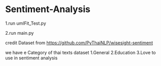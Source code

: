 # Sentiment-Analysis
1.run umlFit_Test.py

2.run main.py

credit Dataset from https://github.com/PyThaiNLP/wisesight-sentiment

we have e Category of thai texts dataset 1.General  2.Education   3.Love        to use in sentiment analysis
